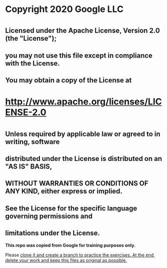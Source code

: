 # Copyright 2020 Google LLC
#
## Licensed under the Apache License, Version 2.0 (the "License");
## you may not use this file except in compliance with the License.
## You may obtain a copy of the License at
#
#      http://www.apache.org/licenses/LICENSE-2.0
#
## Unless required by applicable law or agreed to in writing, software
## distributed under the License is distributed on an "AS IS" BASIS,
## WITHOUT WARRANTIES OR CONDITIONS OF ANY KIND, either express or implied.
## See the License for the specific language governing permissions and
## limitations under the License.

**This repo was copied from Google for training purposes only.**

Please <u>clone<u> it and create a branch to practice the exercises. 
At the end, delete your work and keep this files as original as possible.
